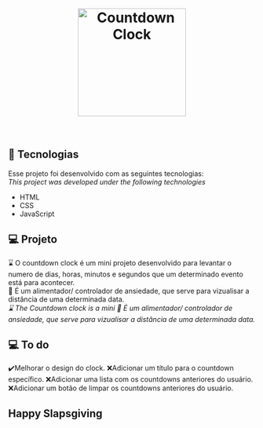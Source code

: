 <h1 align="center">
  <img alt="Countdown Clock" title="Countdown Clock" src="" width="220px" />
</h1>

<br>




## 🚀 Tecnologias

Esse projeto foi desenvolvido com as seguintes tecnologias:
<br>
*This project was developed under the following technologies*

- HTML
- CSS
- JavaScript

## 💻 Projeto

⌛ O countdown clock é um mini  projeto desenvolvido para levantar o numero de dias, horas, minutos e segundos que um determinado evento está para acontecer. 
<br>
🤯 É um alimentador/ controlador de ansiedade, que serve para vizualisar a distância de uma determinada data. 
<br>
*⌛ The Countdown clock is a mini
🤯 É um alimentador/ controlador de ansiedade, que serve para vizualisar a distância de uma determinada data.*

## 💻 To do

✔️Melhorar o design do clock.
❌Adicionar um título para o countdown específico.
❌Adicionar uma lista com os countdowns anteriores do usuário.
❌Adicionar um botão de limpar os countdowns anteriores do usuário. 

## Happy Slapsgiving
